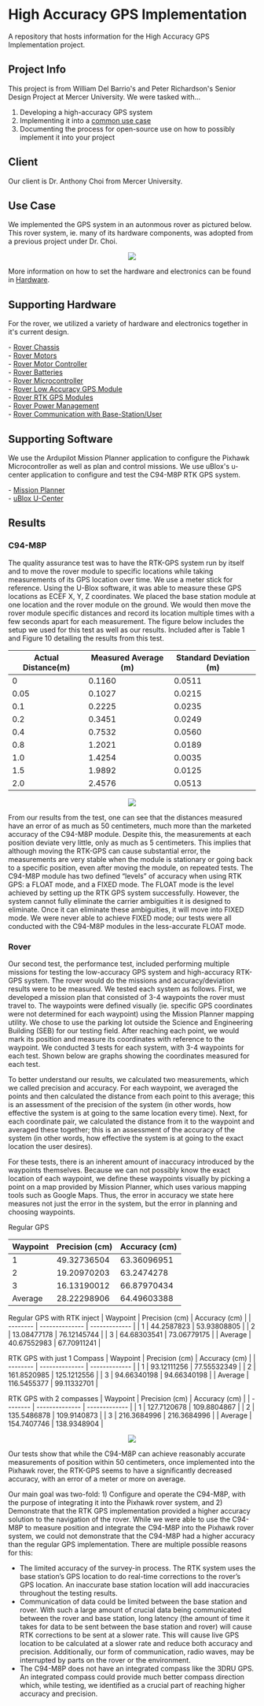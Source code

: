 # High Accuracy GPS Implementation
A repository that hosts information for the High Accuracy GPS Implementation project.

## Project Info
This project is from William Del Barrio's and Peter Richardson's Senior Design Project at Mercer University. We were tasked with...
1. Developing a high-accuracy GPS system
2. Implementing it into a [common use case](README.md#use-case)
3. Documenting the process for open-source use on how to possibly implement it into your project

## Client
Our client is Dr. Anthony Choi from Mercer University.

## Use Case
We implemented the GPS system in an autonmous rover as pictured below. This rover system, ie. many of its hardware components, was adopted from a previous project under Dr. Choi.
<p align="center">
  <img src="https://github.com/Mercer-Robotics-Club/High_Accuracy_GPS/blob/main/Images/Senior%20Design%20High%20Accuracy%20GPS%20Update.jpg" />
</p>
<p>
  More information on how to set the hardware and electronics can be found in <a href="https://github.com/Mercer-Robotics-Club/High_Accuracy_GPS/blob/main/Hardware/Hardware.md#Rover_Hardware">Hardware</a>.

## Supporting Hardware
For the rover, we utilized a variety of hardware and electronics together in it's current design.
<p>
  - <a href="https://github.com/Mercer-Robotics-Club/High_Accuracy_GPS/blob/main/Hardware/Hardware.md#Rover_Chassis">Rover Chassis</a>
  <br>
  - <a href="https://github.com/Mercer-Robotics-Club/High_Accuracy_GPS/blob/main/Hardware/Hardware.md#Rover_Motors">Rover Motors</a>
  <br>
  - <a href="https://github.com/Mercer-Robotics-Club/High_Accuracy_GPS/blob/main/Hardware/Hardware.md#Rover_Motor_Controller">Rover Motor Controller</a>
  <br>
  - <a href="https://github.com/Mercer-Robotics-Club/High_Accuracy_GPS/blob/main/Hardware/Hardware.md#Rover_Batteries">Rover Batteries</a>
  <br>
  - <a href="https://github.com/Mercer-Robotics-Club/High_Accuracy_GPS/blob/main/Hardware/Hardware.md#Rover_Microcontroller">Rover Microcontroller</a>
  <br>
  - <a href="https://github.com/Mercer-Robotics-Club/High_Accuracy_GPS/blob/main/Hardware/Hardware.md#Rover_Low_Accuracy_GPS_Module">Rover Low Accuracy GPS Module</a>
  <br>
  - <a href="https://github.com/Mercer-Robotics-Club/High_Accuracy_GPS/blob/main/Hardware/Hardware.md#Rover_RTK_GPS_Modules">Rover RTK GPS Modules</a>
  <br>
  - <a href="https://github.com/Mercer-Robotics-Club/High_Accuracy_GPS/blob/main/Hardware/Hardware.md#Rover_Power Management">Rover Power Management</a>
  <br>
  - <a href="https://github.com/Mercer-Robotics-Club/High_Accuracy_GPS/blob/main/Hardware/Hardware.md#Rover_Communication_with_Base-Station/User">Rover Communication with Base-Station/User</a>
</p>

## Supporting Software

We use the Ardupilot Mission Planner application to configure the Pixhawk Microcontroller as well as plan and control missions. We use uBlox's u-center application to configure and test the C94-M8P RTK GPS system.

<p>
  - <a href="https://github.com/Mercer-Robotics-Club/High_Accuracy_GPS/blob/main/Software/Software.md#mission-planner">Mission Planner</a>
  <br>
  - <a href="https://github.com/Mercer-Robotics-Club/High_Accuracy_GPS/blob/main/Software/Software.md#ublox-u-center">uBlox U-Center</a>
</p>

## Results

### C94-M8P

The quality assurance test was to have the RTK-GPS system run by itself and to move the rover module to specific locations while taking measurements of its GPS location over time. We use a meter stick for reference. Using the U-Blox software, it was able to measure these GPS locations as ECEF X, Y, Z coordinates. We placed the base station module at one location and the rover module on the ground. We would then move the rover module specific distances and record its location multiple times with a few seconds apart for each measurement. The figure below includes the setup we used for this test as well as our results. Included after is Table 1 and Figure 10 detailing the results from this test.

| Actual Distance(m) | Measured Average (m) | Standard Deviation (m) |
| ------------------ | -------------------- | ---------------------- |
| 0 | 0.1160 | 0.0511 |
| 0.05 | 0.1027 | 0.0215 |
| 0.1 | 0.2225 | 0.0235 |
| 0.2 | 0.3451 | 0.0249 |
| 0.4 | 0.7532 | 0.0560 |
| 0.8 | 1.2021 | 0.0189 |
| 1.0 | 1.4254 | 0.0035 |
| 1.5 | 1.9892 | 0.0125 |
| 2.0 | 2.4576 | 0.0513 |

<p align="center">
  <img src="https://github.com/Mercer-Robotics-Club/High_Accuracy_GPS/blob/main/Images/rtk-gps-test.png" />
</p>
<p>

From our results from the test, one can see that the distances measured have an error of as much as 50 centimeters, much more than the marketed accuracy of the C94-M8P module. Despite this, the measurements at each position deviate very little, only as much as 5 centimeters. This implies that although moving the RTK-GPS can cause substantial error, the measurements are very stable when the module is stationary or going back to a specific position, even after moving the module, on repeated tests. The C94-M8P module has two defined “levels” of accuracy when using RTK GPS: a FLOAT mode, and a FIXED mode. The FLOAT mode is the level achieved by setting up the RTK GPS system successfully. However, the system cannot fully eliminate the carrier ambiguities it is designed to eliminate. Once it can eliminate these ambiguities, it will move into FIXED mode. We were never able to achieve FIXED mode; our tests were all conducted with the C94-M8P modules in the less-accurate FLOAT mode.

### Rover

Our second test, the performance test, included performing multiple missions for testing the low-accuracy GPS system and high-accuracy RTK-GPS system. The rover would do the missions and accuracy/deviation results were to be measured. We tested each system as follows. First, we developed a mission plan that consisted of 3-4 waypoints the rover must travel to. The waypoints were defined visually (ie. specific GPS coordinates were not determined for each waypoint) using the Mission Planner mapping utility. We chose to use the parking lot outside the Science and Engineering Building (SEB) for our testing field. After reaching each point, we would mark its position and measure its coordinates with reference to the waypoint. We conducted 3 tests for each system, with 3-4 waypoints for each test. Shown below are graphs showing the coordinates measured for each test.

To better understand our results, we calculated two measurements, which we called precision and accuracy. For each waypoint, we averaged the points and then calculated the distance from each point to this average; this is an assessment of the precision of the system (in other words, how effective the system is at going to the same location every time). Next, for each coordinate pair, we calculated the distance from it to the waypoint and averaged these together; this is an assessment of the accuracy of the system (in other words, how effective the system is at going to the exact location the user desires). 

For these tests, there is an inherent amount of inaccuracy introduced by the waypoints themselves. Because we can not possibly know the exact location of each waypoint, we define these waypoints visually by picking a point on a map provided by Mission Planner, which uses various mapping tools such as Google Maps. Thus, the error in accuracy we state here measures not just the error in the system, but the error in planning and choosing waypoints.

Regular GPS

| Waypoint | Precision (cm) | Accuracy (cm) |
| -------- | -------------- | ------------- |
| 1        | 49.32736504    | 63.36096951   |
| 2        | 19.20970203    | 63.2474278    |
| 3        | 16.13190012    | 66.87970434   |
| Average  | 28.22298906    | 64.49603388   |

Regular GPS with RTK inject
| Waypoint | Precision (cm) | Accuracy (cm) |
| -------- | -------------- | ------------- |
| 1        | 44.2587823     | 53.93808805   |
| 2        | 13.08477178    | 76.12145744   |
| 3        | 64.68303541    | 73.06779175   |
| Average  | 40.67552983    | 67.70911241   |

RTK GPS with just 1 Compass
| Waypoint | Precision (cm) | Accuracy (cm) |
| -------- | -------------- | ------------- |
| 1        | 93.12111256    | 77.55532349   |
| 2        | 161.8520985    | 125.1212556   |
| 3        | 94.66340198    | 94.66340198   |
| Average  | 116.5455377    | 99.11332701   |

RTK GPS with 2 compasses
| Waypoint | Precision (cm) | Accuracy (cm) |
| -------- | -------------- | ------------- |
| 1        | 127.7120678    | 109.8804867   |
| 2        | 135.5486878    | 109.9140873   |
| 3        | 216.3684996    | 216.3684996   |
| Average  | 154.7407746    | 138.9348904   |

  <p align="center">
  <img src="https://github.com/Mercer-Robotics-Club/High_Accuracy_GPS/blob/main/Images/rover-test.png" />
</p>
<p>

Our tests show that while the C94-M8P can achieve reasonably accurate measurements of position within 50 centimeters, once implemented into the Pixhawk rover, the RTK-GPS seems to have a significantly decreased accuracy, with an error of a meter or more on average.

Our main goal was two-fold: 1) Configure and operate the C94-M8P, with the purpose of integrating it into the Pixhawk rover system, and 2) Demonstrate that the RTK GPS implementation provided a higher accuracy solution to the navigation of the rover. While we were able to use the C94-M8P to measure position and integrate the C94-M8P into the Pixhawk rover system, we could not demonstrate that the C94-M8P had a higher accuracy than the regular GPS implementation. There are multiple possible reasons for this:
  - The limited accuracy of the survey-in process. The RTK system uses the base station’s GPS location to do real-time corrections to the rover’s GPS location. An inaccurate base station location will add inaccuracies throughout the testing results.
  - Communication of data could be limited between the base station and rover. With such a large amount of crucial data being communicated between the rover and base station, long latency (the amount of time it takes for data to be sent between the base station and rover) will cause RTK corrections to be sent at a slower rate. This will cause live GPS location to be calculated at a slower rate and reduce both accuracy and precision. Additionally, our form of communication, radio waves, may be interrupted by parts on the rover or the environment.
  - The C94-M8P does not have an integrated compass like the 3DRU GPS. An integrated compass could provide much better compass direction which, while testing, we identified as a crucial part of reaching higher accuracy and precision.
